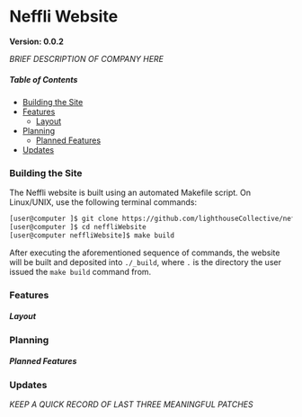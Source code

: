 #  Neffli Website
**Version: 0.0.2**

*BRIEF DESCRIPTION OF COMPANY HERE*

##### Table of Contents
* [Building the Site](#building-the-site)
* [Features](#features)
    * [Layout](#layout)
* [Planning](#planning)
    * [Planned Features](#planned-features)
* [Updates](#updates)


### Building the Site

The Neffli website is built using an automated Makefile script.  On Linux/UNIX, use the following terminal commands:

```bash
[user@computer ]$ git clone https://github.com/lighthouseCollective/neffliWebsite.git
[user@computer ]$ cd neffliWebsite
[user@computer neffliWebsite]$ make build
```

After executing the aforementioned sequence of commands, the website will be built and deposited into `./_build`, where `.` is the directory the user issued the `make build` command from.

### Features


##### Layout


### Planning


##### Planned Features


### Updates

*KEEP A QUICK RECORD OF LAST THREE MEANINGFUL PATCHES*



